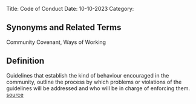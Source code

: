 Title: Code of Conduct
Date: 10-10-2023
Category:

## Synonyms and Related Terms

Community Covenant, Ways of Working

## Definition

Guidelines that establish the kind of behaviour encouraged in the community, outline the process by which problems or violations of the guidelines will be addressed and who will be in charge of enforcing them. [source](https://the-turing-way.netlify.app/afterword/glossary#term-Code-of-Conduct)